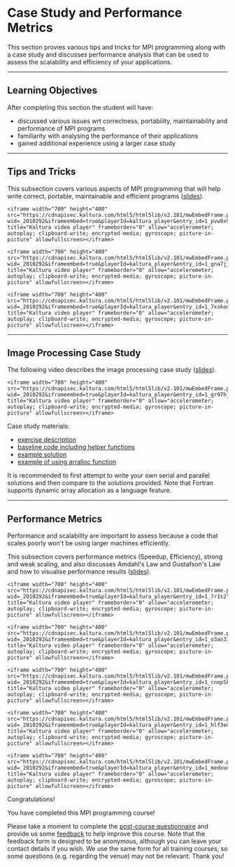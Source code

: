 # Case Study and Performance Metrics

This section provies various tips and tricks for MPI programming along with a case study and discusses performance analysis that can be used to assess the scalability and efficiency of your applications.


---

## Learning Objectives

After completing this section the student will have:
- discussed various issues wrt correctness, portability, maintainability and performance of MPI programs
- familiarity with analysing the performance of their applications
- gained additional experience using a larger case study

---

## Tips and Tricks
 
This subsection covers various aspects of MPI programming that will help write correct, portable, maintainable and efficient programs ([slides](https://www.learn.ed.ac.uk/bbcswebdav/pid-5888501-dt-content-rid-20604114_1/xid-20604114_1)).


```{raw} html
<iframe width="700" height="400" src="https://cdnapisec.kaltura.com/html5/html5lib/v2.101/mwEmbedFrame.php/p/2010292/uiconf_id/32599141/entry_id/1_pvw9x9st?wid=_2010292&iframeembed=true&playerId=kaltura_player&entry_id=1_pvw9x9st&flashvars[streamerType]=auto&flashvars[localizationCode]=en&flashvars[leadWithHTML5]=true&flashvars[sideBarContainer.plugin]=true&flashvars[sideBarContainer.position]=left&flashvars[sideBarContainer.clickToClose]=true&flashvars[chapters.plugin]=true&flashvars[chapters.layout]=vertical&flashvars[chapters.thumbnailRotator]=false&flashvars[streamSelector.plugin]=true&flashvars[EmbedPlayer.SpinnerTarget]=videoHolder&flashvars[dualScreen.plugin]=true&flashvars[Kaltura.addCrossoriginToIframe]=true&&wid=1_hmx3p6k7#" title="Kaltura video player" frameborder="0" allow="accelerometer; autoplay; clipboard-write; encrypted-media; gyroscope; picture-in-picture" allowfullscreen></iframe>
```


```{raw} html
<iframe width="700" height="400" src="https://cdnapisec.kaltura.com/html5/html5lib/v2.101/mwEmbedFrame.php/p/2010292/uiconf_id/32599141/entry_id/1_gna7jj9s?wid=_2010292&iframeembed=true&playerId=kaltura_player&entry_id=1_gna7jj9s&flashvars[streamerType]=auto&flashvars[localizationCode]=en&flashvars[leadWithHTML5]=true&flashvars[sideBarContainer.plugin]=true&flashvars[sideBarContainer.position]=left&flashvars[sideBarContainer.clickToClose]=true&flashvars[chapters.plugin]=true&flashvars[chapters.layout]=vertical&flashvars[chapters.thumbnailRotator]=false&flashvars[streamSelector.plugin]=true&flashvars[EmbedPlayer.SpinnerTarget]=videoHolder&flashvars[dualScreen.plugin]=true&flashvars[Kaltura.addCrossoriginToIframe]=true&&wid=1_49y5zw70#" title="Kaltura video player" frameborder="0" allow="accelerometer; autoplay; clipboard-write; encrypted-media; gyroscope; picture-in-picture" allowfullscreen></iframe>
```


```{raw} html
<iframe width="700" height="400" src="https://cdnapisec.kaltura.com/html5/html5lib/v2.101/mwEmbedFrame.php/p/2010292/uiconf_id/32599141/entry_id/1_7xskoqfl?wid=_2010292&iframeembed=true&playerId=kaltura_player&entry_id=1_7xskoqfl&flashvars[streamerType]=auto&flashvars[localizationCode]=en&flashvars[leadWithHTML5]=true&flashvars[sideBarContainer.plugin]=true&flashvars[sideBarContainer.position]=left&flashvars[sideBarContainer.clickToClose]=true&flashvars[chapters.plugin]=true&flashvars[chapters.layout]=vertical&flashvars[chapters.thumbnailRotator]=false&flashvars[streamSelector.plugin]=true&flashvars[EmbedPlayer.SpinnerTarget]=videoHolder&flashvars[dualScreen.plugin]=true&flashvars[Kaltura.addCrossoriginToIframe]=true&&wid=1_zxztkoik#" title="Kaltura video player" frameborder="0" allow="accelerometer; autoplay; clipboard-write; encrypted-media; gyroscope; picture-in-picture" allowfullscreen></iframe>
```


---

## Image Processing Case Study

The following video describes the image processing case study ([slides](https://www.learn.ed.ac.uk/bbcswebdav/pid-5888503-dt-content-rid-20799715_1/xid-20799715_1)).

```{raw} html
<iframe width="700" height="400" src="https://cdnapisec.kaltura.com/html5/html5lib/v2.101/mwEmbedFrame.php/p/2010292/uiconf_id/32599141/entry_id/1_gr97hjxg?wid=_2010292&iframeembed=true&playerId=kaltura_player&entry_id=1_gr97hjxg&flashvars[streamerType]=auto&flashvars[localizationCode]=en&flashvars[leadWithHTML5]=true&flashvars[sideBarContainer.plugin]=true&flashvars[sideBarContainer.position]=left&flashvars[sideBarContainer.clickToClose]=true&flashvars[chapters.plugin]=true&flashvars[chapters.layout]=vertical&flashvars[chapters.thumbnailRotator]=false&flashvars[streamSelector.plugin]=true&flashvars[EmbedPlayer.SpinnerTarget]=videoHolder&flashvars[dualScreen.plugin]=true&flashvars[Kaltura.addCrossoriginToIframe]=true&&wid=1_iyzqpln8#" title="Kaltura video player" frameborder="0" allow="accelerometer; autoplay; clipboard-write; encrypted-media; gyroscope; picture-in-picture" allowfullscreen></iframe>
```

Case study materials: 
-  [exercise description](https://www.learn.ed.ac.uk/bbcswebdav/pid-5888504-dt-content-rid-20800766_1/xid-20800766_1)
-  [baseline code including helper functions](https://www.learn.ed.ac.uk/bbcswebdav/pid-5888504-dt-content-rid-20800767_1/xid-20800767_1)
-  [example solution](https://www.learn.ed.ac.uk/bbcswebdav/pid-5888504-dt-content-rid-20800768_1/xid-20800768_1)
-  [example of using arralloc function](https://www.learn.ed.ac.uk/bbcswebdav/pid-5888504-dt-content-rid-20813961_1/xid-20813961_1)

It is recommended to first attempt to write your own serial and parallel solutions and then compare to the solutions provided. Note that Fortran supports dynamic array allocation as a language feature.

---

## Performance Metrics

Performance and scalability are important to assess because a code that scales poorly won't be using larger machines efficiently.

This subsection covers performance metrics (Speedup, Efficiency), strong and weak scaling, and also discusses Amdahl's Law and Gustafson's Law and how to visualise performance results ([slides](https://www.learn.ed.ac.uk/bbcswebdav/pid-5888510-dt-content-rid-20604115_1/xid-20604115_1)).


```{raw} html
<iframe width="700" height="400" src="https://cdnapisec.kaltura.com/html5/html5lib/v2.101/mwEmbedFrame.php/p/2010292/uiconf_id/32599141/entry_id/1_7r1s2lbn?wid=_2010292&iframeembed=true&playerId=kaltura_player&entry_id=1_7r1s2lbn&flashvars[streamerType]=auto&flashvars[localizationCode]=en&flashvars[leadWithHTML5]=true&flashvars[sideBarContainer.plugin]=true&flashvars[sideBarContainer.position]=left&flashvars[sideBarContainer.clickToClose]=true&flashvars[chapters.plugin]=true&flashvars[chapters.layout]=vertical&flashvars[chapters.thumbnailRotator]=false&flashvars[streamSelector.plugin]=true&flashvars[EmbedPlayer.SpinnerTarget]=videoHolder&flashvars[dualScreen.plugin]=true&flashvars[Kaltura.addCrossoriginToIframe]=true&&wid=1_ta1rgk0o#" title="Kaltura video player" frameborder="0" allow="accelerometer; autoplay; clipboard-write; encrypted-media; gyroscope; picture-in-picture" allowfullscreen></iframe>
```


```{raw} html
<iframe width="700" height="400" src="https://cdnapisec.kaltura.com/html5/html5lib/v2.101/mwEmbedFrame.php/p/2010292/uiconf_id/32599141/entry_id/1_o3an3197?wid=_2010292&iframeembed=true&playerId=kaltura_player&entry_id=1_o3an3197&flashvars[streamerType]=auto&flashvars[localizationCode]=en&flashvars[leadWithHTML5]=true&flashvars[sideBarContainer.plugin]=true&flashvars[sideBarContainer.position]=left&flashvars[sideBarContainer.clickToClose]=true&flashvars[chapters.plugin]=true&flashvars[chapters.layout]=vertical&flashvars[chapters.thumbnailRotator]=false&flashvars[streamSelector.plugin]=true&flashvars[EmbedPlayer.SpinnerTarget]=videoHolder&flashvars[dualScreen.plugin]=true&flashvars[Kaltura.addCrossoriginToIframe]=true&&wid=1_2w4fylpg#" title="Kaltura video player" frameborder="0" allow="accelerometer; autoplay; clipboard-write; encrypted-media; gyroscope; picture-in-picture" allowfullscreen></iframe>
```


```{raw} html
<iframe width="700" height="400" src="https://cdnapisec.kaltura.com/html5/html5lib/v2.101/mwEmbedFrame.php/p/2010292/uiconf_id/32599141/entry_id/1_cnep5k1d?wid=_2010292&iframeembed=true&playerId=kaltura_player&entry_id=1_cnep5k1d&flashvars[streamerType]=auto&flashvars[localizationCode]=en&flashvars[leadWithHTML5]=true&flashvars[sideBarContainer.plugin]=true&flashvars[sideBarContainer.position]=left&flashvars[sideBarContainer.clickToClose]=true&flashvars[chapters.plugin]=true&flashvars[chapters.layout]=vertical&flashvars[chapters.thumbnailRotator]=false&flashvars[streamSelector.plugin]=true&flashvars[EmbedPlayer.SpinnerTarget]=videoHolder&flashvars[dualScreen.plugin]=true&flashvars[Kaltura.addCrossoriginToIframe]=true&&wid=1_spipf0h2#" title="Kaltura video player" frameborder="0" allow="accelerometer; autoplay; clipboard-write; encrypted-media; gyroscope; picture-in-picture" allowfullscreen></iframe>

```


```{raw} html
<iframe width="700" height="400" src="https://cdnapisec.kaltura.com/html5/html5lib/v2.101/mwEmbedFrame.php/p/2010292/uiconf_id/32599141/entry_id/1_hlf3odh7?wid=_2010292&iframeembed=true&playerId=kaltura_player&entry_id=1_hlf3odh7&flashvars[streamerType]=auto&flashvars[localizationCode]=en&flashvars[leadWithHTML5]=true&flashvars[sideBarContainer.plugin]=true&flashvars[sideBarContainer.position]=left&flashvars[sideBarContainer.clickToClose]=true&flashvars[chapters.plugin]=true&flashvars[chapters.layout]=vertical&flashvars[chapters.thumbnailRotator]=false&flashvars[streamSelector.plugin]=true&flashvars[EmbedPlayer.SpinnerTarget]=videoHolder&flashvars[dualScreen.plugin]=true&flashvars[mediaProxy.mediaPlayFrom]=0&flashvars[Kaltura.addCrossoriginToIframe]=true&&wid=1_81x9p5sh#" title="Kaltura video player" frameborder="0" allow="accelerometer; autoplay; clipboard-write; encrypted-media; gyroscope; picture-in-picture" allowfullscreen></iframe>
```


```{raw} html
<iframe width="700" height="400" src="https://cdnapisec.kaltura.com/html5/html5lib/v2.101/mwEmbedFrame.php/p/2010292/uiconf_id/32599141/entry_id/1_medxuqap?wid=_2010292&iframeembed=true&playerId=kaltura_player&entry_id=1_medxuqap&flashvars[streamerType]=auto&flashvars[localizationCode]=en&flashvars[leadWithHTML5]=true&flashvars[sideBarContainer.plugin]=true&flashvars[sideBarContainer.position]=left&flashvars[sideBarContainer.clickToClose]=true&flashvars[chapters.plugin]=true&flashvars[chapters.layout]=vertical&flashvars[chapters.thumbnailRotator]=false&flashvars[streamSelector.plugin]=true&flashvars[EmbedPlayer.SpinnerTarget]=videoHolder&flashvars[dualScreen.plugin]=true&flashvars[Kaltura.addCrossoriginToIframe]=true&&wid=1_0cp0q5ab#" title="Kaltura video player" frameborder="0" allow="accelerometer; autoplay; clipboard-write; encrypted-media; gyroscope; picture-in-picture" allowfullscreen></iframe>
```


Congratulations! 

You have completed this MPI programming course!


Please take a moment to complete the [post-course questionnaire](https://forms.office.com/r/aUth2aKHvD) and provide us some [feedback](https://www.archer2.ac.uk/training/feedback/?course=210000-mpi-self-service) to help improve this course. Note that the feedback form is designed to be anonymous, although you can leave your contact details if you wish. We use the same form for all training courses, so some questions (e.g. regarding the venue) may not be relevant. Thank you!

